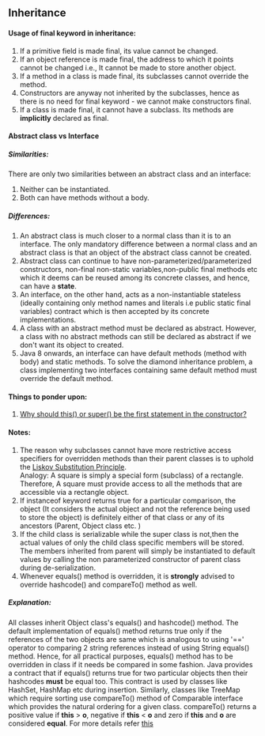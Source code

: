 ## Inheritance
#### Usage of final keyword in inheritance:
1. If a primitive field is made final, its value cannot be changed.
2. If an object reference is made final, the address to which it points cannot be changed i.e., It cannot be made to store another object.
3. If a method in a class is made final, its subclasses cannot override the method.
4. Constructors are anyway not inherited by the subclasses, hence as there is no need for final keyword - we cannot make constructors final.
5. If a class is made final, it cannot have a subclass. Its methods are **implicitly** declared as final.  

#### Abstract class vs Interface
##### Similarities:
There are only two similarities between an abstract class and an interface:
1. Neither can be instantiated.
2. Both can have methods without a body.
##### Differences:
1. An abstract class is much closer to a normal class than it is to an interface. 
The only mandatory difference between a normal class and an abstract class is that an object of the abstract class cannot be created.
2. Abstract class can continue to have non-parameterized/parameterized constructors, non-final non-static variables,non-public final methods etc which it deems can be reused among its concrete classes, and hence, can have a **state**.
3. An interface, on the other hand, acts as a non-instantiable stateless (ideally containing only method names and literals i.e public static final variables)  contract which is then accepted by its concrete implementations.
4. A class with an abstract method must be declared as abstract. However, a class with no abstract methods can still be declared as abstract if we don't want its object to created.
5. Java 8 onwards, an interface can have default methods (method with body) and static methods. To solve the diamond inheritance problem, a class implementing two interfaces containing same default method must override the default method.
#### Things to ponder upon:
1. [Why should this() or super() be the first statement in the constructor?](https://stackoverflow.com/questions/1168345/why-do-this-and-super-have-to-be-the-first-statement-in-a-constructor)

#### Notes:
1. The reason why subclasses cannot have more restrictive access specifiers for overridden methods than their parent classes is
to uphold the [Liskov Substitution Principle](https://en.wikipedia.org/wiki/Liskov_substitution_principle). 
<br>Analogy: A square is simply a special form (subclass) of a rectangle. Therefore, A square must provide access to all the methods that are accessible via a rectangle object.
2. If instanceof keyword returns true for a particular comparison, the object (It considers the actual object and not the reference being used to store the object) is definitely either of that class or any of its ancestors (Parent, Object class etc. ) 
3. If the child class is serializable while the super class is not,then the actual values of only the child class specific members will be stored. The members inherited from parent will simply be instantiated to default values by calling the non parameterized constructor of parent class during de-serialization.
4. Whenever equals() method is overridden, it is **strongly** advised to override hashcode() and compareTo() method as well.
##### Explanation:
All classes inherit Object class's equals() and hashcode() method. The default implementation of equals() method returns true only if the references of the two objects are same which is analogous
to using '==' operator to comparing 2 string references instead of using String equals() method.
Hence, for all practical purposes, equals() method has to be overridden in class if it needs be compared in some fashion.
Java provides a contract that if equals() returns true for two particular objects then their hashcodes **must** be equal
too. This contract is used by classes like HashSet, HashMap etc during insertion.
Similarly, classes like TreeMap which require sorting use compareTo() method of Comparable interface 
which provides the natural ordering for a given class. compareTo() returns a positive value if **this** > **o**, negative if **this** < **o** and zero if **this** and **o** are considered **equal**.
For more details refer [this](https://prismoskills.appspot.com/lessons/Java/Chapter_03_-_Hashcode_Equals_and_CompareTo.jsp#:~:text=Summary%3A%20All%203%20methods%20%2D%20compareTo,override%2Fchange%20other%20methods%20too.&text=TreeSet%2FTreeMap%20is%20very%20much,the%20internal%20implementation%20is%20concerned.)

     
   
